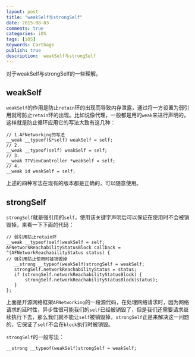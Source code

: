 ```yaml
---
layout: post
title: "weakSelf与strongSelf"
date: 2015-08-03
comments: true
categories: iOS
tags: [iOS]
keywords: Carthage
publish: true
description:  weakSelf与strongSelf
---
```

对于weakSelf与strongSelf的一些理解。
<!-- more -->

## weakSelf

`weakSelf`的作用是防止`retain`环的出现而导致内存泄露，通过将一方设置为弱引用就可防止`retain`环的出现。比如说像代理，一般都是用的`weak`来进行声明的，这样就是防止循环应用它的写法大致有这几种：
```
// 1.AFNetworking的写法
__weak __typeof(&*self) weakSelf = self;
// 2.
__weak __typeof(self) weakSelf = self;
// 3.
__weak TTViewController *weakSelf = self;
// 4.
__weak id weakSelf = self;	
```

上述的四种写法在现有的版本都是正确的，可以随意使用。

## strongSelf

`strongSelf`就是强引用的`self`，使用该关键字声明后可以保证在使用时不会被销毁掉，来看一下下面的代码：
```
// 弱引用防止retain环
__weak __typeof(self)weakSelf = self;
AFNetworkReachabilityStatusBlock callback = ^(AFNetworkReachabilityStatus status) {
// 强引用防止使用时被销毁掉
   __strong __typeof(weakSelf)strongSelf = weakSelf;
   strongSelf.networkReachabilityStatus = status;
   if (strongSelf.networkReachabilityStatusBlock) {
       strongSelf.networkReachabilityStatusBlock(status);
   }
};
```

上面是开源网络框架`AFNetworking`的一段源代码，在处理网络请求时，因为网络请求的延时性，异步性很可能我们的`self`已经被销毁了，但是我们还需要请求继续执行下去，那么我们就不能让`self`被销毁掉，`strongSelf`正是来解决这一问题的，它保证了`self`不会在`block`执行时被销毁。

`strongSelf`的一般写法：
```
__strong __typeof(weakSelf)strongSelf = weakSelf;

```

